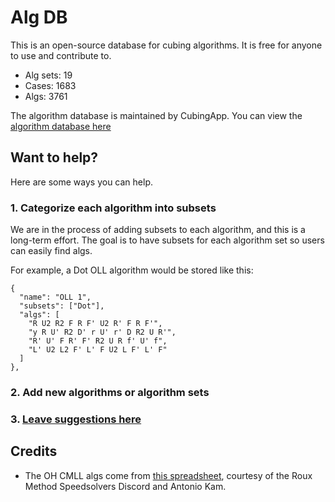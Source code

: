 # Alg DB

This is an open-source database for cubing algorithms. It is free for anyone to use and contribute to.

- Alg sets: 19
- Cases: 1683
- Algs: 3761

The algorithm database is maintained by CubingApp. You can view the [algorithm database here](https://cubingapp.com/algdb.html)

## Want to help?

Here are some ways you can help.

### 1. Categorize each algorithm into subsets  
We are in the process of adding subsets to each algorithm, and this is a long-term effort. The goal is to have subsets for each algorithm set so users can easily find algs.

For example, a Dot OLL algorithm would be stored like this:
```
{
  "name": "OLL 1",
  "subsets": ["Dot"],
  "algs": [
    "R U2 R2 F R F' U2 R' F R F'",
    "y R U' R2 D' r U' r' D R2 U R'",
    "R' U' F R' F' R2 U R f' U' f",
    "L' U2 L2 F' L' F U2 L F' L' F"
  ]
},
```

### 2. Add new algorithms or algorithm sets

### 3. [Leave suggestions here](https://github.com/spencerchubb/algdb/issues/new)

## Credits

- The OH CMLL algs come from [this spreadsheet](https://docs.google.com/spreadsheets/d/1WHnksK4yyv63sv3Es-PuKfnFRtZGafqp6rEuEfOx-cg), courtesy of the Roux Method Speedsolvers Discord and Antonio Kam.
